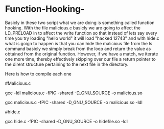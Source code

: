 # Function-Hooking-

Basicly in these two script what we are doing is something called function hooking. With the file malicious.c basicly we are going to affect the LD_PRELOAD in to affect the write function so that instead of lets say every time you try loading "hello world" it will load "hacked 12743" and with hide.c what is goign to happen is that you can hide the malicious file from the ls command basicly we simply break from the loop and return the value as obtained from the original function. However, if we have a match, we iterate one more time, thereby effectively skipping over our file a return pointer to the dirent structure pertaining to the next file in the directory.

Here is how to compile each one 

#Malicious.c

gcc -ldl malicious.c -fPIC -shared -D_GNU_SOURCE -o malicious.so 

gcc malicious.c -fPIC -shared -D_GNU_SOURCE -o malicious.so -ldl

#hide.c

gcc hide.c -fPIC -shared -D_GNU_SOURCE -o hidefile.so -ldl
